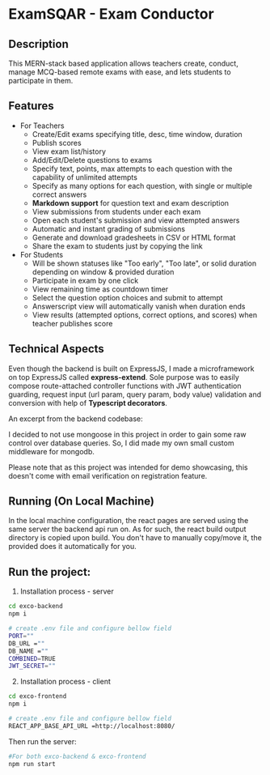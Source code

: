 # ExamSQAR - Exam Conductor

## Description

This MERN-stack based application allows teachers create, conduct, manage MCQ-based remote exams with ease, and lets students to participate in them.

## Features

* For Teachers
    * Create/Edit exams specifying title, desc, time window, duration
    * Publish scores
    * View exam list/history
    * Add/Edit/Delete questions to exams
    * Specify text, points, max attempts to each question with the capability of unlimited attempts
    * Specify as many options for each question, with single or multiple correct answers
    * **Markdown support** for question text and exam description
    * View submissions from students under each exam
    * Open each student's submission and view attempted answers
    * Automatic and instant grading of submissions
    * Generate and download gradesheets in CSV or HTML format
    * Share the exam to students just by copying the link
* For Students
    * Will be shown statuses like "Too early", "Too late", or solid duration depending on window & provided duration
    * Participate in exam by one click
    * View remaining time as countdown timer
    * Select the question option choices and submit to attempt
    * Answerscript view will automatically vanish when duration ends
    * View results (attempted options, correct options, and scores) when teacher publishes score


## Technical Aspects

Even though the backend is built on ExpressJS, I made a microframework on top ExpressJS called **express-extend**. Sole purpose was to easily compose route-attached controller functions with JWT authentication guarding, request input (url param, query param, body value) validation and conversion with help of **Typescript decorators**.

An excerpt from the backend codebase:

I decided to not use mongoose in this project in order to gain some raw control over database queries. So, I did made my own small custom middleware for mongodb.

Please note that as this project was intended for demo showcasing, this doesn't come with email verification on registration feature.

## Running (On Local Machine)

In the local machine configuration, the react pages are served using the same server the backend api run on. As for such, the react build output directory is copied upon build. You don't have to manually copy/move it, the provided does it automatically for you.

## Run the project:

1. Installation process - server

```bash
cd exco-backend
npm i

# create .env file and configure bellow field
PORT=""
DB_URL =""
DB_NAME =""
COMBINED=TRUE
JWT_SECRET=""

```
2. Installation process - client

```bash
cd exco-frontend
npm i

# create .env file and configure bellow field
REACT_APP_BASE_API_URL =http://localhost:8080/

```

Then run the server:

```bash
#For both exco-backend & exco-frontend
npm run start
```